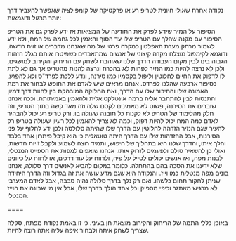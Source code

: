 נקודה אחרת שאולי חיונית לטריפ רע או פרקטיקה של קומפילציה שאפשר להעביר דרך יותר תרגול ודוגמאות:

הסיפור על הנזיר שידע לפרק את התודעה של המציאות אז ידע לפרק גם את הטריפ
הסיפור עם מקנה שהלך עם הטריפ שלו עד הסוף והאמין לכל גחמה של המח, ולא ידע לשמור מרחק
מערת האפלטון כמקרה פרטי של מה שאנחנו מדברים או זוית חדשה, ודוגמא לקימפול מוצלח
מקרה קיצוני של אנשים שמתאבדים כשפיטרו אותם בגלל הזהות הגבוה בינו לבין מקום העבודה
הדרך שלנו שאוהבת לשחק עם הריחוק והקירוב למושגים, ולכן לא נרצה להיות כמו הנזיר לפחות לא בהכרח ונרצה להנות מהטריפ אך גם לא לתת לו לדפוק את החיים לחלוטין וליפול בקסמיו כמו סירנה, ונדע ללכת לפרד"ס ולא להפגע, כסיפור ארבעה שהלכו לפרדס. אנחנו מראים שיש לאדם את החופש לבחור את רמת האמונה שלו והחיבור שלו עם הדרך, ואת החלוקה המובהקת בין לחוות דרך דמיון והתנסות לבין להתחבר אליה ברמה אינטלקטואלית ולהאמין באמיתותה. וככה אנחנו שוברים את הסירנה, פשוט לא מאמינים לקסם שלה וזה מאד קשה בתוך הטריפ, וזה חלק מהלימוד של הטריפ לא לקנות כל תובנה שעולה בו. ורק טריפ רע יכול להבהיר לאדם כמה המח יכול להיות דפוק, וכמה לא צריך להאמין לכל רעיון שעולה בטריפ
רק להעיר שגם הנזיר הזדהה לחלוטין עם הדרך שלו שהיתה סלולסה ולכן ידע לחלוף על פני הסירנות, אבל ההזדהות שלו עם הדרך היתה טוטאלית כי הוא קיבל פיתרון אחד בלבד והלך איתו, והדרך שלנו היא בתהליך של חיפוש, ותמיד רוצה לשמוע ולקבל זויות חדשות, ואולי כן להשאיר סולם ולפעמים לזרוק אותו. אנחנו שואפים למפות את הספייס המנטלי, לבנות מפה, ואז אנשים יכולים לטייל על פיה, ולדווח על עוד דרכים, או לדווח על כיוונים שלא ידענו את הסכה בהם בהתחלה. כלומר במקום להביא לאנשים דרך סלולה, אנחנו בונים מפה מנטלית כמו וייז. והנקודה היא שגם מדע עושה את זה בגדול וזה הדרך היחידה שניתן לחקור תחום כלשהו. ואם רק נלך בדרך סלולה נהיה סבבה, אבל לאדם המערבי לא מרגיש מאתגר וכיפי מספיק וכל אחד הולך בדרך שלו, אבל אין מי שבונה את הוייז המנטלי.



====



באופן כללי התמה של הריחוק והקירוב מוצאת חן בעיני. כי זו באמת נקודת מפתח,
סקלה שצריך לשחק איתה ולבחור איפה עליה אתה רוצה להיות.
